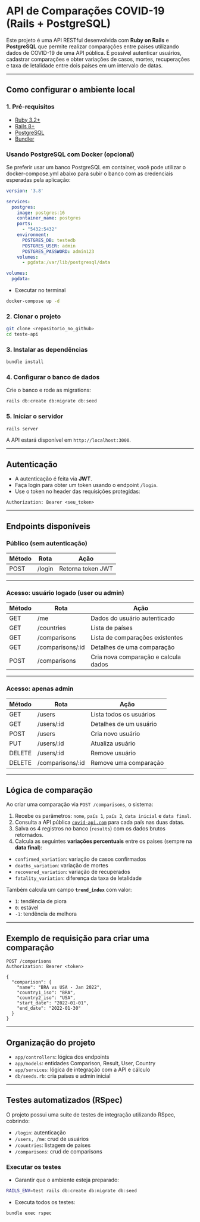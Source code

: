 
# API de Comparações COVID-19 (Rails + PostgreSQL)

Este projeto é uma API RESTful desenvolvida com **Ruby on Rails** e **PostgreSQL** que permite realizar comparações entre países utilizando dados de COVID-19 de uma API pública. É possível autenticar usuários, cadastrar comparações e obter variações de casos, mortes, recuperações e taxa de letalidade entre dois países em um intervalo de datas.

---

## Como configurar o ambiente local

### 1. Pré-requisitos

- [Ruby 3.2+](https://www.ruby-lang.org/pt/documentation/installation/)
- [Rails 8+](https://rubyonrails.org/)
- [PostgreSQL](https://www.postgresql.org/download/)
- [Bundler](https://bundler.io/)

### Usando PostgreSQL com Docker (opcional)

Se preferir usar um banco PostgreSQL em container, você pode utilizar o docker-compose.yml abaixo para subir o banco com as credenciais esperadas pela aplicação:

```yaml
version: '3.8'

services:
  postgres:
    image: postgres:16
    container_name: postgres
    ports:
      - "5432:5432"
    environment:
      POSTGRES_DB: testedb
      POSTGRES_USER: admin
      POSTGRES_PASSWORD: admin123
    volumes:
      - pgdata:/var/lib/postgresql/data

volumes:
  pgdata:
```

- Executar no terminal

```bash
docker-compose up -d
```

### 2. Clonar o projeto

```bash
git clone <repositorio_no_github>
cd teste-api
```

### 3. Instalar as dependências

```bash
bundle install
```

### 4. Configurar o banco de dados

Crie o banco e rode as migrations:

```bash
rails db:create db:migrate db:seed
```

### 5. Iniciar o servidor

```bash
rails server
```

A API estará disponível em `http://localhost:3000`.

---

## Autenticação

- A autenticação é feita via **JWT**.
- Faça login para obter um token usando o endpoint `/login`.
- Use o token no header das requisições protegidas:

```
Authorization: Bearer <seu_token>
```

---

## Endpoints disponíveis

### Público (sem autenticação)

| Método | Rota     | Ação                       |
|--------|----------|----------------------------|
| POST   | /login   | Retorna token JWT          |

---

### Acesso: usuário logado (user ou admin)

| Método | Rota         | Ação                                 |
|--------|--------------|--------------------------------------|
| GET    | /me          | Dados do usuário autenticado         |
| GET    | /countries   | Lista de países                      |
| GET    | /comparisons | Lista de comparações existentes      |
| GET    | /comparisons/:id | Detalhes de uma comparação     |
| POST   | /comparisons | Cria nova comparação e calcula dados |

---

### Acesso: apenas admin

| Método | Rota             | Ação                       |
|--------|------------------|----------------------------|
| GET    | /users           | Lista todos os usuários    |
| GET    | /users/:id       | Detalhes de um usuário     |
| POST   | /users           | Cria novo usuário          |
| PUT    | /users/:id       | Atualiza usuário           |
| DELETE | /users/:id       | Remove usuário             |
| DELETE | /comparisons/:id | Remove uma comparação      |

---

## Lógica de comparação

Ao criar uma comparação via `POST /comparisons`, o sistema:

1. Recebe os parâmetros: `nome`, `país 1`, `país 2`, `data inicial` e `data final`.
2. Consulta a API pública [`covid-api.com`](https://covid-api.com/api/reports/total) para cada país nas duas datas.
3. Salva os 4 registros no banco (`results`) com os dados brutos retornados.
4. Calcula as seguintes **variações percentuais** entre os países (sempre na **data final**):

- `confirmed_variation`: variação de casos confirmados
- `deaths_variation`: variação de mortes
- `recovered_variation`: variação de recuperados
- `fatality_variation`: diferença da taxa de letalidade

Também calcula um campo **`trend_index`** com valor:

- `1`: tendência de piora
- `0`: estável
- `-1`: tendência de melhora

---

## Exemplo de requisição para criar uma comparação

```http
POST /comparisons
Authorization: Bearer <token>

{
  "comparison": {
    "name": "BRA vs USA - Jan 2022",
    "country1_iso": "BRA",
    "country2_iso": "USA",
    "start_date": "2022-01-01",
    "end_date": "2022-01-30"
  }
}
```

---

## Organização do projeto

- `app/controllers`: lógica dos endpoints
- `app/models`: entidades Comparison, Result, User, Country
- `app/services`: lógica de integração com a API e cálculo
- `db/seeds.rb`: cria países e admin inicial

---

## Testes automatizados (RSpec)

O projeto possui uma suíte de testes de integração utilizando RSpec, cobrindo:

- `/login`: autenticação
- `/users, /me`: crud de usuários
- `/countries`: listagem de países
- `/comparisons`: crud de comparisons

### Executar os testes

- Garantir que o ambiente esteja preparado:

```bash
RAILS_ENV=test rails db:create db:migrate db:seed

```

- Executa todos os testes:

```bash
bundle exec rspec

```
